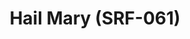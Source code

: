---
ee_id_thing: na
site: na
type: na
inv_num: 2022-015
add_credit:
url: 2022-015
title: Hail Mary (SRF-061)
year: '2022'
display_year: '2022'
medium: 'American microblogging and social networking service (Twitter), artist software,
  carillon(s), and carillonneur(s). '
dims: 'Variable. '
pitch: 'Twitter bot which generates a score for carillon once a day. '
ps: 'Free for all 2 play! '
live_url: https://hail-mary.world/
youtube:
related_code:
imgs: hail-mary-2022-015-web-ih--2HEP.jpg
subheading:
download:
commission: 'Hail Mary is a co-commission of FRONT International: Cleveland Triennial
  for Contemporary Art and MUNCH Triennale.'
related:
layout: things-i-made
---